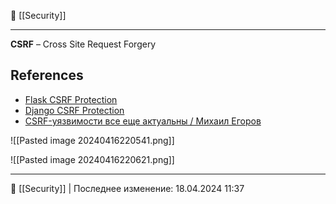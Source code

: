 📁 [[Security]]

----
**CSRF** – Cross Site Request Forgery

## References
- [Flask CSRF Protection](https://flask-wtf.readthedocs.io/en/0.15.x/csrf/)
- [Django CSRF Protection](https://docs.djangoproject.com/en/5.0/ref/csrf/)
- [CSRF-уязвимости все еще актуальны / Михаил Егоров](https://www.youtube.com/watch?v=x5AuK_IbJlg)


![[Pasted image 20240416220541.png]]

![[Pasted image 20240416220621.png]]


----
📂 [[Security]] | Последнее изменение: 18.04.2024 11:37